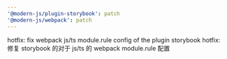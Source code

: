 ```yaml
---
'@modern-js/plugin-storybook': patch
'@modern-js/webpack': patch
---
```


hotfix: fix webpack js/ts module.rule config of the plugin storybook
hotfix: 修复 storybook 的对于 js/ts 的 webpack module.rule 配置
